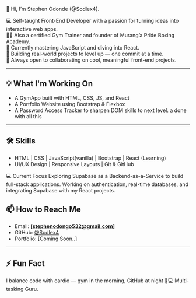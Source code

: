  👋 Hi, I’m Stephen Odonde (@Sodlex4).

💻 Self-taught Front-End Developer with a passion for turning ideas into interactive web apps.  
🏋️‍♂️ Also a certified Gym Trainer and founder of Murang’a Pride Boxing Academy.  
🌱 Currently mastering JavaScript and diving into React.  
🚀 Building real-world projects to level up — one commit at a time.  
🤝 Always open to collaborating on cool, meaningful front-end projects.  

---

## 💡 What I'm Working On
- A GymApp built with HTML, CSS, JS, and React
- A Portfolio Website using Bootstrap & Flexbox
- A Password Access Tracker to sharpen DOM skills to next level.
a done with all this 

---

## 🛠️ Skills
- HTML | CSS | JavaScript(vanilla) | Bootstrap | React (Learning)
- UI/UX Design | Responsive Layouts | Git & GitHub


💻 Current Focus
Exploring Supabase as a Backend-as-a-Service to build full-stack applications. Working on authentication, real-time databases, and integrating Supabase with my React projects.




## 📫 How to Reach Me
- Email: **[stephenodongo532@gmail.com]**
- GitHub: [@Sodlex4](https://github.com/Sodlex4)
- Portfolio: [Coming Soon..]

---

## ⚡ Fun Fact  
I balance code with cardio — gym in the morning, GitHub at night 💪💻 Multi-tasking Guru.  
